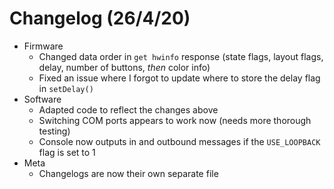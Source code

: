# Changelog (26/4/20)

* Firmware
    * Changed data order in `get hwinfo` response (state flags, layout flags, delay, number of buttons, *then* color info)
    * Fixed an issue where I forgot to update where to store the delay flag in `setDelay()`
* Software
    * Adapted code to reflect the changes above
    * Switching COM ports appears to work now (needs more thorough testing)
    * Console now outputs in and outbound messages if the `USE_LOOPBACK` flag is set to 1
* Meta
    * Changelogs are now their own separate file
